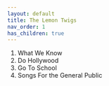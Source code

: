 ```yaml
---
layout: default  
title: The Lemon Twigs  
nav_order: 1    
has_children: true     
---  
```


001. What We Know 
002. Do Hollywood  
003. Go To School  
004. Songs For the General Public  
